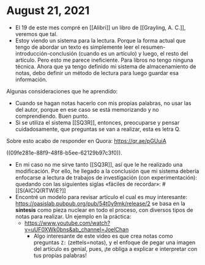 # August 21, 2021

- El 19 de este mes compré en [[Alibri]] un libro de [[Grayling, A. C.]], veremos que tal.
- Estoy viendo un sistema para la lectura. Porque la forma actual que tengo de abordar un texto es simplemente leer el resumen-introducción-conclusión (cuando es un artículo) y luego, el resto del artículo. Pero esto me parece ineficiente. Para libros no tengo ninguna técnica. Ahora que ya tengo definido mi sistema de almacenamiento de notas, debo definir un método de lectura para luego guardar esa información.

Algunas consideraciones que he aprendido:

- Cuando se hagan notas hacerlo con mis propias palabras, no usar las del autor, porque en ese caso se está memorizando y no comprendiendo. Buen punto.
- Si se utiliza el sistema [[SQ3R]], entonces, preocuparse y pensar cuidadosamente, que preguntas se van a realizar, esta es letra Q.

Sobre esto acabo de responder en Quora: https://qr.ae/pGUuiA

((09fe281e-88f9-48f8-b5ee-62129b97c3f0)).
- En mi caso no me sirve tanto [[SQ3R]], así que le he realizado una modificación. Por ello, he llegado a la conclusión que mi sistema debería enfocarse a lectura de trabajos de investigación (con experimentación): quedando con las siguientes siglas «fáciles de recordar»: #[[S(AIC)Q(RTW)E?]]
- Encontré un modelo para revisar artículo el cual es muy interesante: https://oasislab.pubpub.org/pub/54t0y9mk/release/2 se basa en la **síntesis** como pieza nuclear en todo el proceso, con diversos tipos de notas para realizar. Un ejemplo en la práctica:
	- <a href="https://www.youtube.com/watch?v=uUF0XWk0bns&ab_channel=JoelChan" target="_blank" zenkit-inline="youtube.com">https://www.youtube.com/watch?v=uUF0XWk0bns&ab_channel=JoelChan</a>
		- Algo interesante de este video es que crea notas como preguntas `Z:` (zettels=notas), y el enfoque de pegar una imagen del artículo es genial, pues, ¡te obliga a explicar e interpretar con tus propias palabras!
